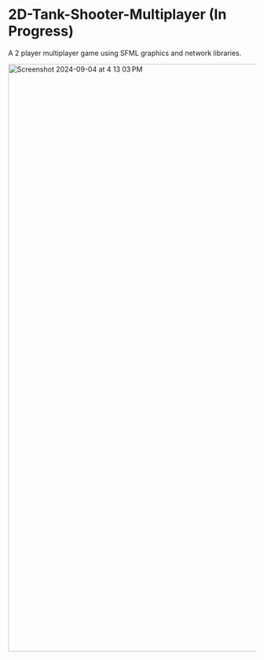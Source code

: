 # 2D-Tank-Shooter-Multiplayer (In Progress)
A 2 player multiplayer game using SFML graphics and network libraries.

<img width="1195" alt="Screenshot 2024-09-04 at 4 13 03 PM" src="https://github.com/user-attachments/assets/a01b2067-ada7-4afc-bee5-8bf6cc7508e1">
